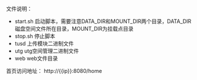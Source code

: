 文件说明：
* start.sh 启动脚本，需要注意DATA_DIR和MOUNT_DIR两个目录，DATA_DIR磁盘空间文件所在目录，MOUNT_DIR为挂载点目录
* stop.sh  停止脚本
* tusd     上传模块二进制文件
* utg      utg空间管理二进制文件
* web      web文件目录
  
首页访问地址：
http://{{ip}}:8080/home

